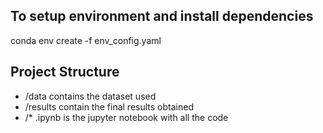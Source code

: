 ## To setup environment and install dependencies
conda env create -f env_config.yaml

## Project Structure 
- /data contains the dataset used
- /results contain the final results obtained 
- /* .ipynb is the jupyter notebook with all the code 
